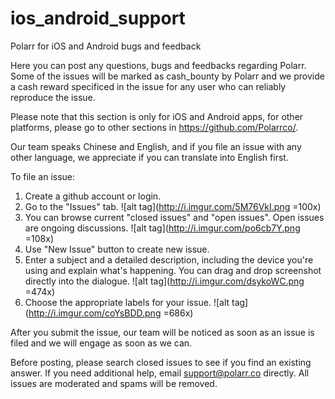 # ios_android_support
Polarr for iOS and Android bugs and feedback

Here you can post any questions, bugs and feedbacks regarding Polarr. Some of the issues will be marked as cash_bounty by Polarr and we provide a cash reward specificed in the issue for any user who can reliably reproduce the issue.

Please note that this section is only for iOS and Android apps, for other platforms, please go to other sections in https://github.com/Polarrco/. 

Our team speaks Chinese and English, and if you file an issue with any other language, we appreciate if you can translate into English first. 

To file an issue:

1. Create a github account or login.
2. Go to the "Issues" tab. ![alt tag](http://i.imgur.com/5M76VkI.png =100x)
3. You can browse current "closed issues" and "open issues". Open issues are ongoing discussions. ![alt tag](http://i.imgur.com/po6cb7Y.png =108x)
4. Use "New Issue" button to create new issue. 
5. Enter a subject and a detailed description, including the device you're using and explain what's happening. You can drag and drop screenshot directly into the dialogue. ![alt tag](http://i.imgur.com/dsykoWC.png =474x)
6. Choose the appropriate labels for your issue. ![alt tag](http://i.imgur.com/coYsBDD.png =686x)

After you submit the issue, our team will be noticed as soon as an issue is filed and we will engage as soon as we can. 

Before posting, please search closed issues to see if you find an existing answer.
If you need additional help, email support@polarr.co directly.
All issues are moderated and spams will be removed.

